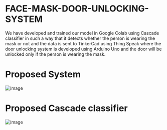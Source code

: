 # FACE-MASK-DOOR-UNLOCKING-SYSTEM
We have developed and trained our model in Google Colab using Cascade classifier  in such a way that it detects whether the person is wearing the mask or not and the data is sent to TinkerCad using Thing Speak where the door unlocking system is developed using Arduino Uno and the door will be unlocked only if the person is wearing the mask.

# Proposed System 
![image](https://user-images.githubusercontent.com/73469122/126068869-ebf2ecc7-f805-4cff-a087-be5b1fef0664.png)

# Proposed Cascade classifier 
![image](https://user-images.githubusercontent.com/73469122/126068915-b632fa51-f331-4098-895c-697898016f95.png)
